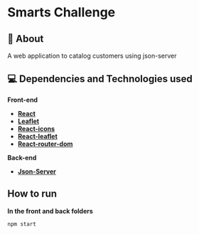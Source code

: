 # Smarts Challenge

## 🔖 About

A web application to catalog customers using json-server

## 💻 Dependencies and Technologies used

**Front-end**
- __[React](https://reactjs.org/)__ 
- __[Leaflet](https://leafletjs.com/)__ 
- __[React-icons](https://react-icons.github.io/react-icons/)__ 
- __[React-leaflet](https://react-leaflet.js.org/)__ 
- __[React-router-dom](https://reactrouter.com/web/guides/quick-start)__ 

**Back-end**
- __[Json-Server](https://www.npmjs.com/package/json-server)__ 

## How to run

**In the front and back folders**
```bash
npm start
```
